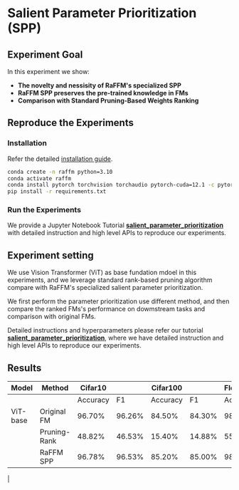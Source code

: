 # Salient Parameter Prioritization (SPP)

## Experiment Goal

In this experiment we show:

- **The novelty and nessisity of RaFFM's specialized SPP**
- **RaFFM SPP preserves the pre-trained knowledge in FMs**
- **Comparison with Standard Pruning-Based Weights Ranking**

## Reproduce the Experiments

### Installation

Refer the detailed [installation guide](../../README.md).

```bash
conda create -n raffm python=3.10
conda activate raffm
conda install pytorch torchvision torchaudio pytorch-cuda=12.1 -c pytorch -c nvidia
pip install -r requirements.txt
```

### Run the Experiments

We provide a Jupyter Notebook Tutorial **[salient_parameter_prioritization](./salient_parameter_prioritization.ipynb)** with detailed instruction and high level APIs to reproduce our experiments.

## Experiment setting

We use Vision Transformer (ViT) as base fundation mdoel in this experiments, and we leverage standard rank-based pruning algorithm compare with RaFFM's specialized salient parameter prioritization.

We first perform the parameter prioritization use different method, and then compare the ranked FMs's performance on dowmstream tasks and comparison with original FMs.

Detailed instructions and hyperparameters please refer our tutorial **[salient_parameter_prioritization](./salient_parameter_prioritization.ipynb)**, where we have detailed instruction and high level APIs to reproduce our experiments.

## Results

| Model    | Method       | Cifar10  |        | Cifar100 |        | Flower102 |        |
| -------- | ------------ | -------- | ------ | -------- | ------ | --------- | ------ |
|          |              | Accuracy | F1     | Accuracy | F1     | Accuracy  | F1     |
| ViT-base | Original FM  | 96.70%   | 96.26% | 84.50%   | 84.30% | 98.20%    | 97.85% |
|          | Pruning-Rank | 48.82%   | 46.53% | 15.40%   | 14.88% | 55.60%    | 54.70% |
|          | RaFFM SPP    | 96.78%   | 96.53% | 85.20%   | 85.00% | 98.50%    | 98.10% |

|
